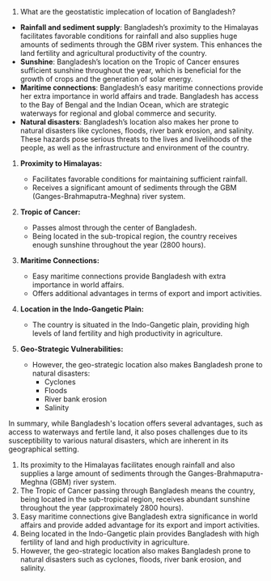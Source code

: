 1. What are the geostatistic implecation of location of Bangladesh?


- **Rainfall and sediment supply**: Bangladesh’s proximity to the Himalayas facilitates favorable conditions for rainfall and also supplies huge amounts of sediments through the GBM river system. This enhances the land fertility and agricultural productivity of the country.
- **Sunshine**: Bangladesh’s location on the Tropic of Cancer ensures sufficient sunshine throughout the year, which is beneficial for the growth of crops and the generation of solar energy.
- **Maritime connections**: Bangladesh’s easy maritime connections provide her extra importance in world affairs and trade. Bangladesh has access to the Bay of Bengal and the Indian Ocean, which are strategic waterways for regional and global commerce and security.
- **Natural disasters**: Bangladesh’s location also makes her prone to natural disasters like cyclones, floods, river bank erosion, and salinity. These hazards pose serious threats to the lives and livelihoods of the people, as well as the infrastructure and environment of the country.

1. **Proximity to Himalayas:**
    
    - Facilitates favorable conditions for maintaining sufficient rainfall.
    - Receives a significant amount of sediments through the GBM (Ganges-Brahmaputra-Meghna) river system.
2. **Tropic of Cancer:**
    
    - Passes almost through the center of Bangladesh.
    - Being located in the sub-tropical region, the country receives enough sunshine throughout the year (2800 hours).
3. **Maritime Connections:**
    
    - Easy maritime connections provide Bangladesh with extra importance in world affairs.
    - Offers additional advantages in terms of export and import activities.
4. **Location in the Indo-Gangetic Plain:**
    
    - The country is situated in the Indo-Gangetic plain, providing high levels of land fertility and high productivity in agriculture.
5. **Geo-Strategic Vulnerabilities:**
    
    - However, the geo-strategic location also makes Bangladesh prone to natural disasters:
        - Cyclones
        - Floods
        - River bank erosion
        - Salinity

In summary, while Bangladesh's location offers several advantages, such as access to waterways and fertile land, it also poses challenges due to its susceptibility to various natural disasters, which are inherent in its geographical setting.


1. Its proximity to the Himalayas facilitates enough rainfall and also supplies a large amount of sediments through the Ganges-Brahmaputra-Meghna (GBM) river system.
2. The Tropic of Cancer passing through Bangladesh means the country, being located in the sub-tropical region, receives abundant sunshine throughout the year (approximately 2800 hours).
3. Easy maritime connections give Bangladesh extra significance in world affairs and provide added advantage for its export and import activities.
4. Being located in the Indo-Gangetic plain provides Bangladesh with high fertility of land and high productivity in agriculture.
5. However, the geo-strategic location also makes Bangladesh prone to natural disasters such as cyclones, floods, river bank erosion, and salinity.